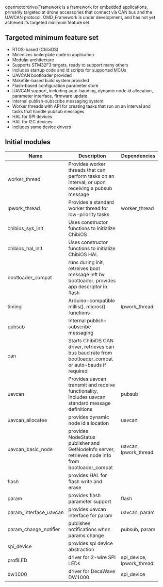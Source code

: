 openmotordrive/Framework is a framework for embedded applications, primarily targeted at drone accessories that connect via CAN bus and the UAVCAN protocol. OMD_Framework is under development, and has not yet achieved its targeted minimum feature set.

## Targeted minimum feature set
- RTOS-based (ChibiOS)
- Minimizes boilerplate code in application
- Modular architecture
- Supports STM32F3 targets, ready to support many others
- Includes startup code and ld scripts for supported MCUs
- UAVCAN bootloader provided
- Makefile-based build system provided
- Flash-based configuration parameter store
- UAVCAN support, including auto-bauding, dynamic node id allocation, parameter interface, firmware update
- Internal publish-subscribe messaging system
- Worker threads with API for creating tasks that run on an interval and tasks that handle pubsub messages
- HAL for SPI devices
- HAL for I2C devices
- Includes some device drivers

## Initial modules
|Name|Description|Dependencies|
|---|---|---|
|worker_thread|Provides worker threads that can perform tasks on an interval, or upon receiving a pubsub message||
|lpwork_thread|Provides a standard worker thread for low-priority tasks|worker_thread|
|chibios_sys_init|Uses constructor functions to initialize ChibiOS||
|chibios_hal_init|Uses constructor functions to initialize ChibiOS HAL||
|bootloader_compat|runs during init, retreives boot message left by bootloader, provides app descriptor in flash||
|timing|Arduino-compatible millis(), micros() functions|lpwork_thread|
|pubsub|Internal publish-subscribe messaging||
|can|Starts ChibiOS CAN driver, retrieves can bus baud rate from bootloader_compat or auto-bauds if required||
|uavcan|Provides uavcan transmit and receive functionality, includes uavcan standard message definitions|pubsub|
|uavcan_allocatee|provides dynamic node id allocation|uavcan|
|uavcan_basic_node|provides NodeStatus publisher and GetNodeInfo server, retrieves node info from bootloader_compat|uavcan, lpwork_thread|
|flash|provides HAL for flash write and erase||
|param|provides flash parameter support|flash|
|param_interface_uavcan|provides uavcan interface for param|uavcan, param|
|param_change_notifier|publishes notifications when params change|pubsub, param|
|spi_device|provides spi device abstraction||
|profiLED|driver for 2-wire SPI LEDs|spi_device, lpwork_thread|
|dw1000|driver for DecaWave DW1000|spi_device|
